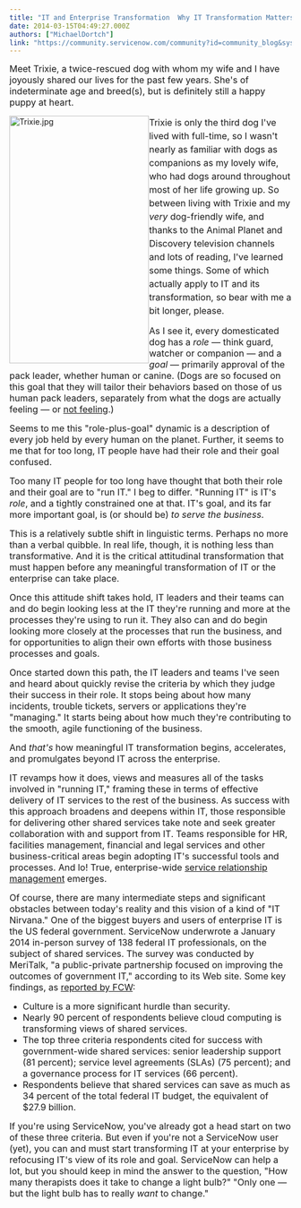 ```yaml
---
title: "IT and Enterprise Transformation  Why IT Transformation Matters"
date: 2014-03-15T04:49:27.000Z
authors: ["MichaelDortch"]
link: "https://community.servicenow.com/community?id=community_blog&sys_id=759c2ee1dbd0dbc01dcaf3231f9619da"
---
```

<p><span style="font-size: 12pt;">Meet Trixie, a twice-rescued dog with whom my wife and I have joyously shared our lives for the past few years. She's of indeterminate age and breed(s), but is definitely still a happy puppy at heart.</span></p><p></p><p><img   alt="Trixie.jpg" class="image-0 jive-image" height="442" src="88543c4edb5c5f048c8ef4621f961949.iix" style="height: 442px; width: 249.48444444444445px; float: left;" width="249"/></p><p></p><p><span style="line-height: 1.5em; font-size: 12pt;">Trixie is only the third dog I've lived with full-time, so I wasn't nearly as familiar with dogs as companions as my lovely wife, who had dogs around throughout most of her life growing up. So between living with Trixie and my </span><span style="font-size: 12pt;"><span style="line-height: 1.5em;"><em>very</em></span><span style="line-height: 1.5em;"> dog-friendly wife, and thanks to the Animal Planet and Discovery television channels and lots of reading, I've learned some things. Some of which actually apply to IT and its transformation, so bear with me a bit longer, please.</span></span></p><p></p><p><span style="font-size: 12pt;">As I see it, every domesticated dog has a <em>role</em> — think guard, watcher or companion — and a <em>goal</em> — primarily approval of the pack leader, whether human or canine. (Dogs are so focused on this goal that they will tailor their behaviors based on those of us human pack leaders, separately from what the dogs are actually feeling — or <a title="k-custom" class="jive-link-custom" href="http://bigstory.ap.org/article/behaviorists-dogs-feel-no-shame-despite-look" target="_blank">not feeling</a>.)</span></p><p></p><p><span style="font-size: 12pt;">Seems to me this "role-plus-goal" dynamic is a description of every job held by every human on the planet. Further, it seems to me that for too long, IT people have had their role and their goal confused.</span></p><p></p><p><span style="font-size: 12pt;">Too many IT people for too long have thought that both their role and their goal are to "run IT." I beg to differ. "Running IT" is IT's <em>role</em>, and a tightly constrained one at that. IT's goal, and its far more important goal, is (or should be) <em>to serve the business</em>.</span></p><p></p><p><span style="font-size: 12pt;">This is a relatively subtle shift in linguistic terms. Perhaps no more than a verbal quibble. In real life, though, it is nothing less than transformative. And it is the critical attitudinal transformation that must happen before any meaningful transformation of IT or the enterprise can take place.</span></p><p></p><p><span style="font-size: 12pt;">Once this attitude shift takes hold, IT leaders and their teams can and do begin looking less at the IT they're running and more at the processes they're using to run it. They also can and do begin looking more closely at the processes that run the business, and for opportunities to align their own efforts with those business processes and goals.</span></p><p></p><p><span style="font-size: 12pt;">Once started down this path, the IT leaders and teams I've seen and heard about quickly revise the criteria by which they judge their success in their role. It stops being about how many incidents, trouble tickets, servers or applications they're "managing." It starts being about how much they're contributing to the smooth, agile functioning of the business.</span></p><p></p><p><span style="font-size: 12pt;">And <em>that's</em> how meaningful IT transformation begins, accelerates, and promulgates beyond IT across the enterprise.</span></p><p></p><p><span style="font-size: 12pt;">IT revamps how it does, views and measures all of the tasks involved in "running IT," framing these in terms of effective delivery of IT services to the rest of the business. As success with this approach broadens and deepens within IT, those responsible for delivering other shared services take note and seek greater collaboration with and support from IT. Teams responsible for HR, facilities management, financial and legal services and other business-critical areas begin adopting IT's successful tools and processes. And lo! True, enterprise-wide <a title="k-custom" class="jive-link-custom" href="http://www.servicenow.com/solutions/service-relationship-management.html" target="_blank">service relationship management</a> emerges.</span></p><p></p><p><span style="font-size: 12pt;">Of course, there are many intermediate steps and significant obstacles between today's reality and this vision of a kind of "IT Nirvana." One of the biggest buyers and users of enterprise IT is the US federal government. ServiceNow underwrote a January 2014 in-person survey of 138 federal IT professionals, on the subject of shared services. The survey was conducted by MeriTalk, "a public-private partnership focused on improving the outcomes of government IT," according to its Web site. Some key findings, as <a title="k-custom" class="jive-link-custom" href="http://fcw.com/articles/2014/03/11/critical-read-shared-services.aspx" target="_blank">reported by FCW</a>:</span></p><ul><li><span style="font-size: 12pt;">Culture is a more significant hurdle than security.</span></li><li><span style="font-size: 12pt;">Nearly 90 percent of respondents believe cloud computing is transforming views of shared services.</span></li><li><span style="font-size: 12pt;">The top three criteria respondents cited for success with government-wide shared services: senior leadership support (81 percent); service level agreements (SLAs) (75 percent); and a governance process for IT services (66 percent).</span></li><li><span style="font-size: 12pt;">Respondents believe that shared services can save as much as 34 percent of the total federal IT budget, the equivalent of $27.9 billion.</span></li></ul><p></p><p><span style="font-size: 12pt;">If you're using ServiceNow, you've already got a head start on two of these three criteria. But even if you're not a ServiceNow user (yet), you can and must start transforming IT at your enterprise by refocusing IT's view of its role and goal. ServiceNow can help a lot, but you should keep in mind the answer to the question, "How many therapists does it take to change a light bulb?" "Only one — but the light bulb has to really <em>want</em> to change."</span></p>